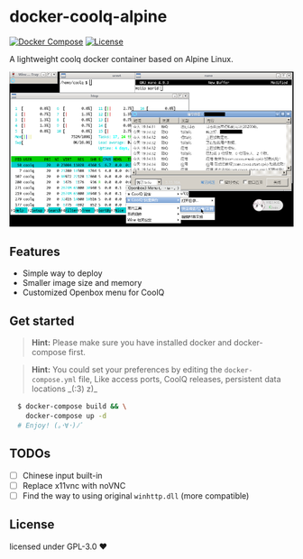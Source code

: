 # docker-coolq-alpine

[![Docker Compose](https://github.com/TheSnowfield/docker-coolq-alpine/workflows/Docker%20Compose/badge.svg)](#)
[![License](https://img.shields.io/static/v1?label=license&message=GPL-3.0&color=blue)](#)

A lightweight coolq docker container based on Alpine Linux.

![Desktop](./images/desktop.png)

## Features
 - Simple way to deploy
 - Smaller image size and memory
 - Customized Openbox menu for CoolQ

## Get started
> **Hint:** Please make sure you have installed docker and docker-compose first.

> **Hint:** You could set your preferences by editing the `docker-compose.yml` file, Like access ports, CoolQ releases, persistent data locations \_(:3) z)\_

```bash
  $ docker-compose build && \
    docker-compose up -d
  # Enjoy! (｡･∀･)ﾉﾞ
```

## TODOs
- [ ] Chinese input built-in
- [ ] Replace x11vnc with noVNC
- [ ] Find the way to using original `winhttp.dll` (more compatible)

## License
licensed under GPL-3.0 ❤
